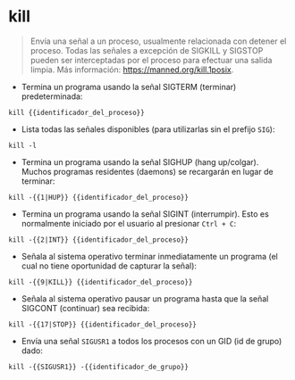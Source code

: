 # kill

> Envía una señal a un proceso, usualmente relacionada con detener el proceso.
> Todas las señales a excepción de SIGKILL y SIGSTOP pueden ser interceptadas por el proceso para efectuar una salida limpia.
> Más información: <https://manned.org/kill.1posix>.

- Termina un programa usando la señal SIGTERM (terminar) predeterminada:

`kill {{identificador_del_proceso}}`

- Lista todas las señales disponibles (para utilizarlas sin el prefijo `SIG`):

`kill -l`

- Termina un programa usando la señal SIGHUP (hang up/colgar). Muchos programas residentes (daemons) se recargarán en lugar de terminar:

`kill -{{1|HUP}} {{identificador_del_proceso}}`

- Termina un programa usando la señal SIGINT (interrumpir). Esto es normalmente iniciado por el usuario al presionar `Ctrl + C`:

`kill -{{2|INT}} {{identificador_del_proceso}}`

- Señala al sistema operativo terminar inmediatamente un programa (el cual no tiene oportunidad de capturar la señal):

`kill -{{9|KILL}} {{identificador_del_proceso}}`

- Señala al sistema operativo pausar un programa hasta que la señal SIGCONT (continuar) sea recibida:

`kill -{{17|STOP}} {{identificador_del_proceso}}`

- Envía una señal `SIGUSR1` a todos los procesos con un GID (id de grupo) dado:

`kill -{{SIGUSR1}} -{{identificador_de_grupo}}`
